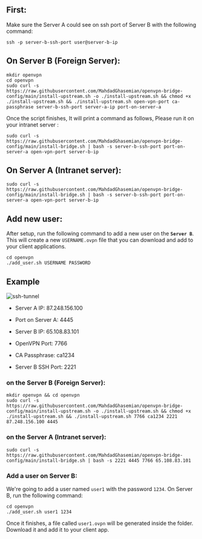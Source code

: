 ## First:
Make sure the Server A could see on ssh port of Server B with the following command:
```shell
ssh -p server-b-ssh-port user@server-b-ip
```

## On Server B (Foreign Server):

```shell
mkdir openvpn
cd openvpn
sudo curl -s https://raw.githubusercontent.com/MahdadGhasemian/openvpn-bridge-config/main/install-upstream.sh -o ./install-upstream.sh && chmod +x ./install-upstream.sh && ./install-upstream.sh open-vpn-port ca-passphrase server-b-ssh-port server-a-ip port-on-server-a
```

Once the script finishes, It will print a command as follows, Please run it on your intranet server :
```shell
sudo curl -s https://raw.githubusercontent.com/MahdadGhasemian/openvpn-bridge-config/main/install-bridge.sh | bash -s server-b-ssh-port port-on-server-a open-vpn-port server-b-ip
```

## On Server A (Intranet server):
```shell
sudo curl -s https://raw.githubusercontent.com/MahdadGhasemian/openvpn-bridge-config/main/install-bridge.sh | bash -s server-b-ssh-port port-on-server-a open-vpn-port server-b-ip
```

## Add new user:
After setup, run the following command to add a new user on the **`Server B`**.
This will create a new `USERNAME.ovpn` file that you can download and add to your client applications.
```shell
cd openvpn
./add_user.sh USERNAME PASSWORD
```



## Example

![ssh-tunnel](https://github.com/MahdadGhasemian/openvpn-bridge-config/assets/48379992/347f068e-e0e4-4fdc-8586-26acefa3d528)

- Server A IP: 87.248.156.100
- Port on Server A: 4445

- Server B IP: 65.108.83.101
- OpenVPN Port: 7766
- CA Passphrase: ca1234
- Server B SSH Port: 2221

### on the Server B (Foreign Server):
```shell
mkdir openvpn && cd openvpn
sudo curl -s https://raw.githubusercontent.com/MahdadGhasemian/openvpn-bridge-config/main/install-upstream.sh -o ./install-upstream.sh && chmod +x ./install-upstream.sh && ./install-upstream.sh 7766 ca1234 2221 87.248.156.100 4445
```

### on the Server A (Intranet server):
```shell
sudo curl -s https://raw.githubusercontent.com/MahdadGhasemian/openvpn-bridge-config/main/install-bridge.sh | bash -s 2221 4445 7766 65.108.83.101
```

### Add a user on Server B:
We're going to add a user named `user1` with the password `1234`.
On Server B, run the following command:
```shell
cd openvpn
./add_user.sh user1 1234
```

Once it finishes, a file called `user1.ovpn` will be generated inside the folder. Download it and add it to your client app.



